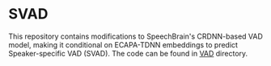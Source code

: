 # SVAD

This repository contains modifications to SpeechBrain's CRDNN-based VAD model, making it conditional on ECAPA-TDNN embeddings to predict Speaker-specific VAD (SVAD). The code can be found in [VAD](https://github.com/radinshayanfar/speechbrain/tree/svad/recipes/LibriParty/VAD) directory.
